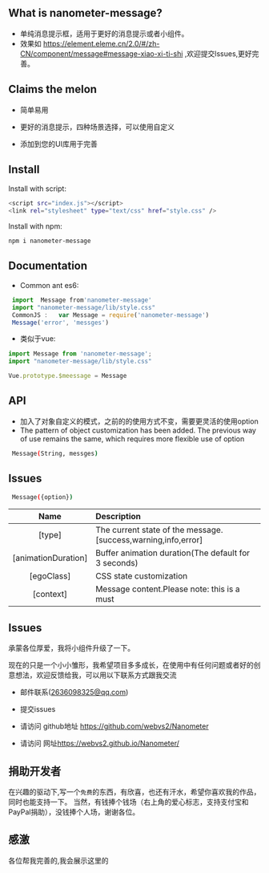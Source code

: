 <h2 align="centre">What is nanometer-message?</h2>

 
* 单纯消息提示框，适用于更好的消息提示或者小组件。
* 效果如 <a herf=" https://element.eleme.cn/2.0/#/zh-CN/component/message#message-xiao-xi-ti-shi" target='target'>  https://element.eleme.cn/2.0/#/zh-CN/component/message#message-xiao-xi-ti-shi</a> ,欢迎提交lssues,更好完善。

<h2 align="left">Claims the melon<MessageBox有哪些功能？ ></h2>
 
* 简单易用

* 更好的消息提示，四种场景选择，可以使用自定义

* 添加到您的UI库用于完善

<h2 align="left">Install</h2>
Install with script:

```bash
<script src="index.js"></script>
<link rel="stylesheet" type="text/css" href="style.css" />
```

Install with npm:

```bash
npm i nanometer-message
```

<h2 align="left">Documentation</h2>

* Common ant es6:



```js
 import  Message from'nanometer-message' 
 import "nanometer-message/lib/style.css"
 CommonJS :   var Message = require('nanometer-message')
 Message('error', 'messges')
```
* 类似于vue:

```js
import Message from 'nanometer-message';
import "nanometer-message/lib/style.css"

Vue.prototype.$meessage = Message
```

<h2 align="left">API</h2>


* 加入了对象自定义的模式，之前的的使用方式不变，需要更灵活的使用option
* The pattern of object customization has been added. The previous way of use remains the same, which requires more flexible use of option


```bash
 Message(String, messges)
```




<h2 align="left">Issues</h2>


```bash
 Message({option})
```
|Name|Description|
|:--:|:----------|
|[type]|The current state of the message. [success,warning,info,error]|
|[animationDuration]|Buffer animation duration(The default for 3 seconds)|
|[egoClass]|CSS state customization|
|[context]| Message content.Please note: this is a must|




<h2 align="left">Issues</h2>
承蒙各位厚爱，我将小组件升级了一下。

现在的只是一个小小雏形，我希望项目多多成长，在使用中有任何问题或者好的创意想法，欢迎反馈给我，可以用以下联系方式跟我交流

* 邮件联系(2636098325@qq.com)
* 提交issues


* 请访问 github地址 <a herf="https://github.com/webvs2/Nanometer"> https://github.com/webvs2/Nanometer</a>
* 请访问 网址<a herf="https://webvs2.github.io/Nanometer/">https://webvs2.github.io/Nanometer/</a>




<h2 align="left">捐助开发者</h2>

在兴趣的驱动下,写一个`免费`的东西，有欣喜，也还有汗水，希望你喜欢我的作品，同时也能支持一下。
当然，有钱捧个钱场（右上角的爱心标志，支持支付宝和PayPal捐助），没钱捧个人场，谢谢各位。


<h2 align="left">感激</h2>

 各位帮我完善的,我会展示这里的



